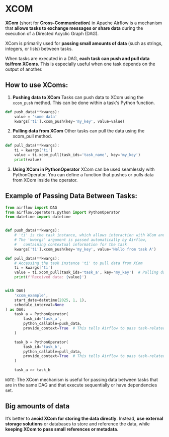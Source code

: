 # XCOM

**XCom** (short for **Cross-Communication**) in Apache Airflow is a mechanism that **allows tasks to exchange messages or share data** during the execution of a Directed Acyclic Graph (DAG). 

XCom is primarily used for **passing small amounts of data** (such as strings, integers, or lists) between tasks.

When tasks are executed in a DAG, **each task can push and pull data to/from XComs**. This is especially useful when one task depends on the output of another.

## How to use XComs:

1. **Pushing data to XCom**
Tasks can push data to XCom using the `xcom_push` method. This can be done within a task's Python function.

```python
def push_data(**kwargs):
    value = 'some data'
    kwargs['ti'].xcom_push(key='my_key', value=value)
```

2. **Pulling data from XCom**
Other tasks can pull the data using the xcom_pull method.

```python
def pull_data(**kwargs):
    ti = kwargs['ti']
    value = ti.xcom_pull(task_ids='task_name', key='my_key')
    print(value)
```

3. **Using XCom in PythonOperator**
XCom can be used seamlessly with PythonOperator. You can define a function that pushes or pulls data from XCom inside the operator.

## Example of Passing Data Between Tasks:

```python
from airflow import DAG
from airflow.operators.python import PythonOperator
from datetime import datetime


def push_data(**kwargs):
    # 'ti' is the task instance, which allows interaction with XCom and other task-level functions
    # The 'kwargs' argument is passed automatically by Airflow, 
    #   containing contextual information for the task
    kwargs['ti'].xcom_push(key='my_key', value='Hello from task A')

def pull_data(**kwargs):
    # Accessing the task instance 'ti' to pull data from XCom
    ti = kwargs['ti']
    value = ti.xcom_pull(task_ids='task_a', key='my_key')  # Pulling data from the task 'task_a' using the key 'my_key'
    print(f'Received data: {value}')


with DAG(
    'xcom_example', 
    start_date=datetime(2025, 1, 1),
    schedule_interval=None
) as DAG:
    task_a = PythonOperator(
        task_id='task_a',
        python_callable=push_data,
        provide_context=True  # This tells Airflow to pass task-related context (like 'ti') to the function
    )

    task_b = PythonOperator(
        task_id='task_b',
        python_callable=pull_data,
        provide_context=True  # This tells Airflow to pass task-related context (like 'ti') to the function
    )

    task_a >> task_b
```

`NOTE`: The XCom mechanism is useful for passing data between tasks that are in the same DAG and that execute sequentially or have dependencies set.

## Big amounts of data

It’s better to **avoid XCom for storing the data directly**. Instead, **use external storage solutions** or databases to store and reference the data, while **keeping XCom to pass small references or metadata**.
